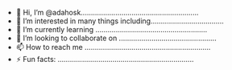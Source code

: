 - 👋 Hi, I’m @adahosk..........................................................
- 👀 I’m interested in many things including....................................
- 🌱 I’m currently learning .......................................................
- 💞️ I’m looking to collaborate on ................................................
- 📫 How to reach me ..............................................................
- ⚡ Fun facts: ...................................................................
<!---.
adahosk/adahosk is a ✨ special ✨ repository because its `README.md` (this file) appears on your GitHub profile.
You can click the Preview link to take a look at your changes.
--->
